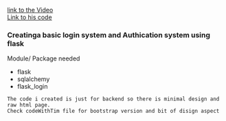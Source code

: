 [link to the Video](https://www.youtube.com/watch?v=dam0GPOAvVI) <br>
[Link to his code](https://github.com/techwithtim/Flask-Web-App-Tutorial) <br>

### Creatinga basic login system and Authication system using flask

Module/ Package needed
- flask
- sqlalchemy
- flask_login

```
The code i created is just for backend so there is minimal design and raw html page.
Check codeWithTim file for bootstrap version and bit of disign aspect
```
